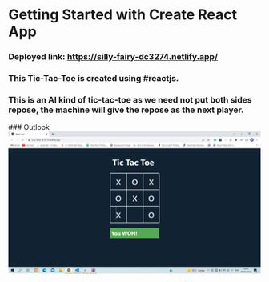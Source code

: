 # Getting Started with Create React App
### Deployed link: https://silly-fairy-dc3274.netlify.app/
### This Tic-Tac-Toe is created using #reactjs.
<h3> This is an AI kind of tic-tac-toe as we need not put both sides repose, the machine will give the repose as the next player. </h3>
### Outlook

<img src="https://github.com/naushadcom/Tic-Tac-Toe/blob/main/Pic/Screenshot%20(1115).png" />
